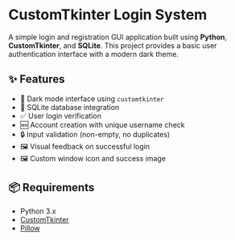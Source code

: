 # CustomTkinter Login System

A simple login and registration GUI application built using **Python**, **CustomTkinter**, and **SQLite**. This project provides a basic user authentication interface with a modern dark theme.

## ✨ Features

- 🌙 Dark mode interface using `customtkinter`
- 🧩 SQLite database integration
- ✅ User login verification
- 🆕 Account creation with unique username check
- 🔒 Input validation (non-empty, no duplicates)
- 🖼️ Visual feedback on successful login
- 🖼️ Custom window icon and success image

## 📦 Requirements

- Python 3.x  
- [CustomTkinter](https://github.com/TomSchimansky/CustomTkinter)  
- [Pillow](https://pypi.org/project/Pillow/)